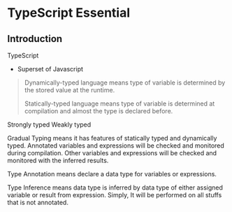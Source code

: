 # TypeScript Essential

## Introduction

TypeScript
- Superset of Javascript

> Dynamically-typed language means type of variable is determined by the stored value at the runtime.
> 
> Statically-typed language means type of variable is determined at compilation and almost the type is declared before. 

Strongly typed
Weakly typed

Gradual Typing means it has features of statically typed and dynamically typed. Annotated variables and expressions will be checked and monitored during compilation. Other variables and expressions will be checked and monitored with the inferred results.

Type Annotation means declare a data type for variables or expressions.

Type Inference means data type is inferred by data type of either assigned variable or result from expression. Simply, It will be performed on all stuffs that is not annotated.